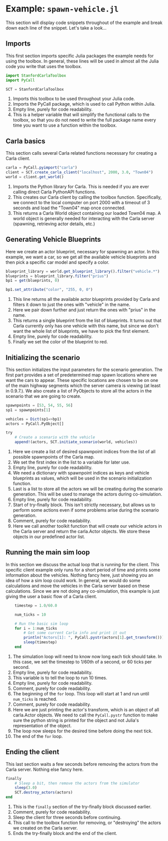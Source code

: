 # Example: `spawn-vehicle.jl`

This section will display code snippets throughout of the example and break down
each line of the snippet. Let's take a look...

## Imports
This first section imports specific Julia packages the example needs for using
the toolbox. In general, these lines will be used in almost all the Julia code
you write that uses the toolbox.

```julia
import StanfordCarlaToolbox
import PyCall

SCT = StanfordCarlaToolbox
```

1. Imports this toolbox to be used throughout your Julia code.
2. Imports the PyCall package, which is used to call Python within Julia.
3. Empty line, purely for code readability.
4. This is a helper variable that will simplify the functional calls to the
toolbox, so that you do not need to write the full package name every time you
want to use a function within the toolbox.

## Carla basics

This section calls several Carla related functions necessary for creating a
Carla client.

```julia
carla = PyCall.pyimport("carla")
client = SCT.create_carla_client("localhost", 2000, 3.0, "Town04")
world = client.get_world()
```

1. Imports the Python library for Carla. This is needed if you are ever calling
   direct Carla PythonAPI functions. 
2. This creates our Carla client by calling the toolbox function. Specifically,
   we connect to the local computer on port 2000 with a timeout of 3 seconds and
   load the "Town04" map once connected.
3. This returns a Carla World object containing our loaded Town04 map. A world
   object is generally needed for interacting with the Carla server (spawning,
   retrieving actor details, etc.)

## Generating Vehicle Blueprints

Here we create an actor blueprint, necessary for spawning an actor. In this
example, we want a car, so we get all the available vehicle blueprints and then
pick a specific car model and specify a color.

```julia
blueprint_library = world.get_blueprint_library().filter("vehicle.*")
blueprints = blueprint_library.filter("prius")
bp1 = get(blueprints, 0)

bp1.set_attribute("color", "255, 0, 0")
```

1. This line returns all the available actor blueprints provided by Carla and
   filters it down to just the ones with "vehicle" in the name.
2. Here we pair down further and just return the ones with "prius" in the name.
3. This returns a single blueprint from the list of blueprints. It turns out
   that Carla currently only has one vehicle with this name, but since we don't
   want the whole list of blueprints, we have to pick the first element.
4. Empty line, purely for code readability.
5. Finally we set the color of the blueprint to red.

## Initializing the scenario

This section initializes the input parameters for the scenario generation. The
first part provides a set of predetermined map spawn locations where we want the
cars to appear. These specific locations are chosen to be on one of the main
highway segments which the server camera is viewing (at least in 0.9.7.). We
also create a list of PyObjects to store all the actors in the scenario that we
are going to create.

```julia
spawnpoints = [53, 54, 55, 56]
sp1 = spawnpoints[1]

vehicles = Dict(sp1=>bp1)
actors = PyCall.PyObject[]

try
    # Create a scenario with the vehicle
    append!(actors, SCT.initiate_scenario(world, vehicles))
```

1. Here we create a list of desired spawnpoint indices from the list of all
   possible spawnpoints of the Carla map.
2. We set the first index in the list to a variable for later use.
3. Empty line, purely for code readability.
4. We need a dictionary with spawnpoint indices as keys and vehicle blueprints
   as values, which will be used in the scenario initialization function.
5. Last is a list to store all the actors we will be creating during the
   scenario generation. This will be used to manage the actors during
   co-simulation.
6. Empty line, purely for code readability.
7. Start of try-finally block. This isn't strictly necessary, but allows us to
   perform some actions even if some problems arise during the scenario
   generation.
8. Comment, purely for code readability.
9. Here we call another toolkit function that will create our vehicle actors in
   the Carla server and return the carla.Actor objects. We store these objects
   in our predefined actor list. 

## Running the main sim loop

In this section we discuss the actual loop that is running for the client. This
specific client example only runs for a short period of time and prints some
information about the vehicles. Nothing fancy here, just showing you an idea of
how a sim loop could work. In general, we would do some calculations and move
the vehicles in the Carla server based on these calculations. Since we are not
doing any co-simulation, this example is just giving the user a basic flow of
a Carla client.

```julia
    timestep = 1.0/60.0

    num_ticks = 10

    # Run the basic sim loop
    for i = 1:num_ticks
        # Get some current Carla info and print it out
        println("Actors[1]: ", PyCall.pystr(actors[1].get_transform()))
        sleep(timestep)
    end
```

1. The simulation loop will need to know now long each tick should take. In this
   case, we set the timestep to 1/60th of a second, or 60 ticks per second.
2. Empty line, purely for code readability.
3. This variable is to tell the loop to run 10 times.
4. Empty line, purely for code readability.
5. Comment, purely for code readability.
6. The beginning of the `for` loop. This loop will start at 1 and run until
   `num_ticks` is reached.
7. Comment, purely for code readability.
8. Here we are just printing the actor's transform, which is an object of all
   carla.Actor objects. We need to call the `PyCall.pystr` function to make sure
   the python string is printed for the object and not Julia's representation of
   the object.
9. The loop now sleeps for the desired time before doing the next tick.
10. The end of the `for` loop.

## Ending the client

This last section waits a few seconds before removing the actors from the Carla
server. Nothing else fancy here.

```julia
finally
    # Sleep a bit, then remove the actors from the simulator
    sleep(3.0)
    SCT.destroy_actors(actors)
end
```

1. This is the `finally` section of the try-finally block discussed earlier.
2. Comment, purely for code readability.
3. Sleep the client for three seconds before continuing.
4. This call to the toolbox function for removing, or "destroying" the actors we
   created on the Carla server.
5. Ends the try-finally block and the end of the client.
